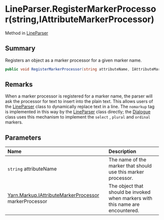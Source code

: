 # LineParser.RegisterMarkerProcessor(string,IAttributeMarkerProcessor)

Method in [LineParser](/docs/api/csharp/yarn.markup.lineparser.md)

## Summary

Registers an object as a marker processor for a given
marker name.

```csharp
public void RegisterMarkerProcessor(string attributeName, IAttributeMarkerProcessor markerProcessor)
```

## Remarks


When a marker processor is registered for a marker name, the
parser will ask the processor for text to insert into the plain
text. This allows users of the  <a href="yarn.markup.lineparser.md">LineParser</a>  class
to dynamically replace text in a line. The  <code>nomarkup</code>  tag is
implemented in this way by the  <a href="yarn.markup.lineparser.md">LineParser</a>  class
directly; the  <a href="yarn.dialogue.md">Dialogue</a>  class uses this mechanism
to implement the  <code>select</code> ,  <code>plural</code>  and  <code>ordinal</code>  markers.


## Parameters

|Name|Description|
|:---|:---|
|`string` attributeName|The name of the marker that should use this marker processor.|
|[Yarn.Markup.IAttributeMarkerProcessor](/docs/api/csharp/yarn.markup.iattributemarkerprocessor.md) markerProcessor|The object that should be invoked when markers with this name are encountered.|

